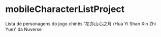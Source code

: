 # mobileCharacterListProject
Lista de personagens do jogo chinês '花亦山心之月 (Hua Yi Shan Xin Zhi Yue)' da Nuverse
